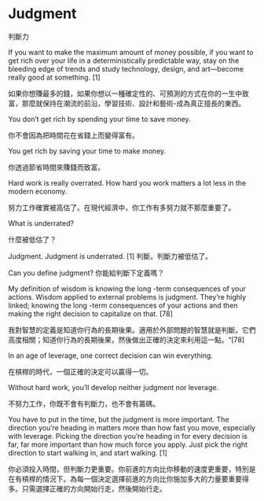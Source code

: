 # Judgment

判斷力

If you want to make the maximum amount of money possible, if you want to get rich over your life in a deterministically predictable way, stay on the bleeding edge of trends and study technology, design, and art—become really good at something. [1]

如果你想賺最多的錢，如果你想以一種確定性的、可預測的方式在你的一生中致富，那麼就保持在潮流的前沿，學習技術、設計和藝術-成為真正擅長的東西。

You don’t get rich by spending your time to save money.

你不會因為把時間花在省錢上而變得富有。

You get rich by saving your time to make money.

你透過節省時間來賺錢而致富。

Hard work is really overrated. How hard you work matters a lot less in the modern economy.

努力工作確實被高估了。在現代經濟中，你工作有多努力就不那麼重要了。

What is underrated?

什麼被低估了？

Judgment. Judgment is underrated. [1]
判斷。判斷力被低估了。

Can you define judgment?
你能給判斷下定義嗎？

My definition of wisdom is knowing the long -term consequences of your actions. Wisdom applied to external problems is judgment. They’re highly linked; knowing the long -term consequences of your actions and then making the right decision to capitalize on that. [78]

我對智慧的定義是知道你行為的長期後果。適用於外部問題的智慧就是判斷。它們高度相關；知道你行為的長期後果，然後做出正確的決定來利用這一點。“[78]

In an age of leverage, one correct decision can win everything.

在槓桿的時代，一個正確的決定可以贏得一切。

Without hard work, you’ll develop neither judgment nor leverage.

不努力工作，你既不會有判斷力，也不會有籌碼。

You have to put in the time, but the judgment is more important. The direction you’re heading in matters more than how fast you move, especially with leverage. Picking the direction you’re heading in for every decision is far, far more important than how much force you apply. Just pick the right direction to start walking in, and start walking. [1]

你必須投入時間，但判斷力更重要。你前進的方向比你移動的速度更重要，特別是在有槓桿的情況下。為每一個決定選擇前進的方向比你施加多大的力量要重要得多。只需選擇正確的方向開始行走，然後開始行走。

